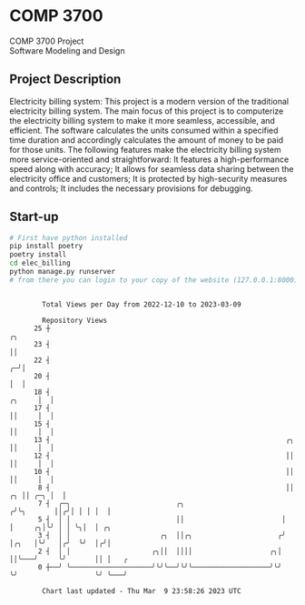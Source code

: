 # COMP 3700
COMP 3700 Project  
Software Modeling and Design
## Project Description
Electricity billing system: This project is a modern version of the traditional electricity billing system. The main focus of this project is to computerize the electricity billing system to make it more seamless, accessible, and efficient. The software calculates the units consumed within a specified time duration and accordingly calculates the amount of money to be paid for those units. The following features make the electricity billing system more service-oriented and straightforward: It features a high-performance speed along with accuracy; It allows for seamless data sharing between the electricity office and customers; It is protected by high-security measures and controls; It includes the necessary provisions for debugging.

## Start-up
```bash
# First have python installed
pip install poetry
poetry install
cd elec_billing
python manage.py runserver
# from there you can login to your copy of the website (127.0.0.1:8000), default creds are admin/admin
```

```

        Total Views per Day from 2022-12-10 to 2023-03-09

        Repository Views
      25 ┼                                                                                ╭╮
      23 ┤                                                                                ││
      22 ┤                                                                              ╭─╯│
      20 ┤                                                                              │  │
      18 ┤                                                                       ╭╮     │  │
      17 ┤                                                                       ││     │  │
      15 ┤                                                                       ││     │  │
      13 ┤                                                          ╭╮           ││     │  │
      12 ┤                                                          ││           ││     │  │
      10 ┤                                                          ││           ││     │  │
       8 ┤                                                          ││        ╭╮ ││ ╭─╮ │  │
       7 ┤  ╭─╮                          ╭╮                        ╭╯╰╮       ││╭╯│ │ │ │  │
       5 ┤  │ │                          ││                        │  │     ╭╮│╰╯ │ │ ╰╮│  │ ╭╮
       3 ┤  │ │                      ╭╮  ││╭╮                     ╭╯  │╭╮   │╰╯   │╭╯  ╰╯  │╭╯│
       2 ┤  │ │                    ╭╮││  ││││                   ╭╮│   ││╰───╯     ╰╯       ││ │   ╭
       0 ┼──╯ ╰────────────────────╯╰╯╰──╯╰╯╰───────────────────╯╰╯   ╰╯                   ╰╯ ╰───╯

        Chart last updated - Thu Mar  9 23:58:26 2023 UTC
        
```
